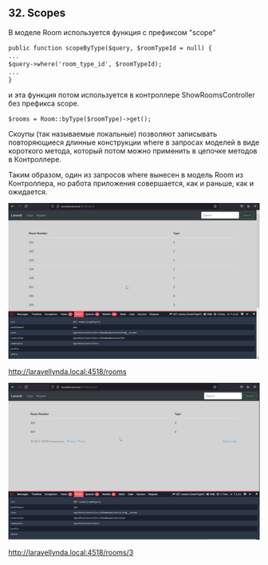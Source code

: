 ## 32. Scopes

В моделе Room используется функция с префиксом "scope"

    public function scopeByType($query, $roomTypeId = null) {
    ...
    $query->where('room_type_id', $roomTypeId);
    ...
    }

 и эта функция потом используется в контроллере ShowRoomsController без префикса scope.

    $rooms = Room::byType($roomType)->get();

Cкоупы (так называемые локальные) позволяют записывать повторяющиеся длинные конструкции where в запросах моделей в виде короткого метода, который потом можно применить в цепочке методов в Контроллере.

Таким образом, один из запросов where вынесен в модель Room из Контроллера, но работа приложения совершается, как и раньше, как и ожидается.

 <img src="./img/32.0.png" alt="drawing" width="800"/>

http://laravellynda.local:4518/rooms

 <img src="./img/32.1.png" alt="drawing" width="800"/>   

http://laravellynda.local:4518/rooms/3

